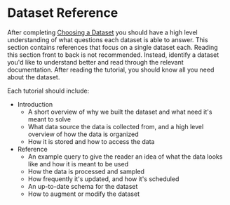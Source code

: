 # Dataset Reference

After completing [Choosing a Dataset](../concepts/choosing_a_dataset.md)
you should have a high level understanding of what questions each dataset is able to answer.
This section contains references that focus on a single dataset each.
Reading this section front to back is not recommended.
Instead, identify a dataset you'd like to understand better and read through
the relevant documentation.
After reading the tutorial, you should know all you need about the dataset.

Each tutorial should include:

* Introduction
  * A short overview of why we built the dataset and what need it's meant to solve
  * What data source the data is collected from,
    and a high level overview of how the data is organized
  * How it is stored and how to access the data
* Reference
  * An example query to give the reader an idea of what the data looks like
    and how it is meant to be used
  * How the data is processed and sampled
  * How frequently it's updated, and how it's scheduled
  * An up-to-date schema for the dataset
  * How to augment or modify the dataset
